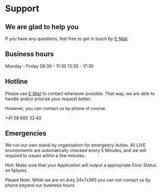# Support

## We are glad to help you

If you have any questions, feel free to get in touch by [E-Mail](mailto:support@snowflake.ch).


## Business hours

Monday - Friday
08:30 - 11:30
13:30 - 17:30


## Hotline

Please use [E-Mail](mailto:support@snowflake.ch) to contact whenever possible. That way, we are able to handle and/or priorize your request better.

However, you can contact us by phone of course:

+41 58 680 32 40


## Emergencies

We run our own stand-by organisation for emergency duties. All LIVE environments are automatically checked every 5 Minutes, and we will respond to issues within a few minutes.

Hint: Make sure that your Application will output a appropriate Error Status on failures.

Please Note: While we are on duty 24x7x365 you can not contact us by phone beyond our business hours


